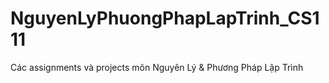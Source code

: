 # NguyenLyPhuongPhapLapTrinh_CS111

Các assignments và projects môn Nguyên Lý & Phương Pháp Lập Trình
